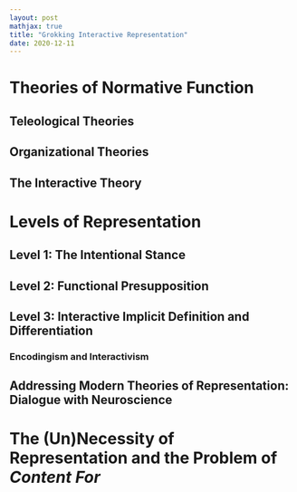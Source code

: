 ```yaml
---
layout: post
mathjax: true
title: "Grokking Interactive Representation"
date: 2020-12-11
---
```


# Theories of Normative Function

## Teleological Theories

## Organizational Theories

## The Interactive Theory


# Levels of Representation

## Level 1: The Intentional Stance

## Level 2: Functional Presupposition

## Level 3: Interactive Implicit Definition and Differentiation

### Encodingism and Interactivism

## Addressing Modern Theories of Representation: Dialogue with Neuroscience


# The (Un)Necessity of Representation and the Problem of *Content For*

